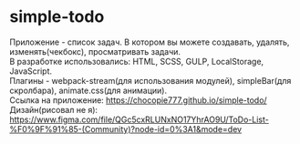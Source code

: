 # simple-todo
Приложение - список задач. В котором вы можете создавать, удалять, изменять(чекбокс), просматривать задачи.<br />
В разработке использовались: HTML, SCSS, GULP, LocalStorage, JavaScript.<br /> Плагины - webpack-stream(для использования модулей), simpleBar(для скролбара), animate.css(для анимации).<br />
Ссылка на приложение: https://chocopie777.github.io/simple-todo/<br />
Дизайн(рисовал не я): https://www.figma.com/file/QGc5cxRLUNxNO17YhrAO9U/ToDo-List-%F0%9F%91%85-(Community)?node-id=0%3A1&mode=dev
